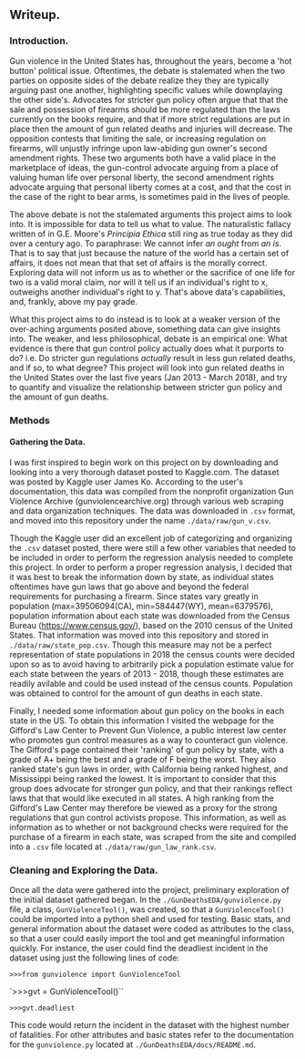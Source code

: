 ## Writeup.

### Introduction.

Gun violence in the United States has, throughout the years, become a 'hot button' political issue. Oftentimes, the debate is stalemated when the two parties on opposite sides of the debate realize they they are typically arguing past one another, highlighting specific values while downplaying the other side's. Advocates for stricter gun policy often argue that that the sale and possession of firearms should be more regulated than the laws currently on the books require, and that if more strict regulations are put in place then the amount of gun related deaths and injuries will decrease. The opposition contests that limiting the sale, or increasing regulation on firearms, will unjustly infringe upon law-abiding gun owner's second amendment rights. These two arguments both have a valid place in the marketplace of ideas, the gun-control advocate arguing from a place of valuing human life over personal liberty, the second amendment rights advocate arguing that personal liberty comes at a cost, and that the cost in the case of the right to bear arms, is sometimes paid in the lives of people.

The above debate is not the stalemated arguments this project aims to look into. It is impossible for data to tell us what to value. The naturalistic fallacy written of in G.E. Moore's _Principia Ethica_ still ring as true today as they did over a century ago. To paraphrase: We cannot infer _an ought_ from _an is_. That is to say that just because the nature of the world has a certain set of affairs, it does not mean that that set of affairs is the morally correct. Exploring data will not inform us as to whether or the sacrifice of one life for two is a valid moral claim, nor will it tell us if an individual's right to x, outweighs another individual's right to y. That's above data's capabilities, and, frankly, above my pay grade.

What this project aims to do instead is to look at a weaker version of the over-aching arguments posited above, something data can give insights into. The weaker, and less philosophical, debate is an empirical one: What evidence is there that gun control policy actually does what it purports to do? i.e. Do stricter gun regulations _actually_ result in less gun related deaths, and if so, to what degree? This project will look into gun related deaths in the United States over the last five years (Jan 2013 - March 2018), and try to quantify and visualize the relationship between stricter gun policy and the amount of gun deaths.

### Methods

#### Gathering the Data.

I was first inspired to begin work on this project on by downloading and looking into a very thorough dataset posted to Kaggle.com. The dataset was posted by Kaggle user James Ko. According to the user's documentation, this data was compiled from the nonprofit organization Gun Violence Archive (gunviolencearchive.org) through various web scraping and data organization techniques. The data was downloaded in `.csv` format, and moved into this repository under the name `./data/raw/gun_v.csv`.

Though the Kaggle user did an excellent job of categorizing and organizing the `.csv` dataset posted, there were still a few other  variables that needed to be included in order to perform the regression analysis needed to complete this project. In order to perform a proper regression analysis, I decided that it was best to break the information down by state, as individual states oftentimes have gun laws that go above and beyond the federal requirements for purchasing a firearm. Since states vary greatly in population (max=39506094(CA), min=584447(WY), mean=6379576), population information about each state was downloaded from the Census Bureau (https://www.census.gov/), based on the 2010 census of the United States. That information was moved into this repository and stored in `./data/raw/state_pop.csv`. Though this measure may not be a perfect representation of state populations in 2018 the census counts were decided upon so as to avoid having to arbitrarily pick a population estimate value for each state between the years of 2013 - 2018, though these estimates are readily avilable and could be used instead of the census counts. Population was obtained to control for the amount of gun deaths in each state.

Finally, I needed some information about gun policy on the books in each state in the US. To obtain this information I visited the webpage for the Gifford's Law Center to Prevent Gun Violence, a public interest law center who promotes gun control measures as a way to counteract gun violence. The Gifford's page contained their 'ranking' of gun policy by state, with a grade of A+ being the best and a grade of F being the worst. They also ranked state's gun laws in order, with California being ranked highest, and Mississippi being ranked the lowest. It is important to consider that this group does advocate for stronger gun policy, and that their rankings reflect laws that that would like executed in all states. A high ranking from the Gifford's Law Center may therefore be viewed as a proxy for the strong regulations that gun control activists propose. This information, as well as information as to whether or not background checks were required for the purchase of a firearm in each state, was scraped from the site and compiled into a `.csv` file located at `./data/raw/gun_law_rank.csv`.

### Cleaning and Exploring the Data.

Once all the data were gathered into the project, preliminary exploration of the initial dataset gathered began. In the `./GunDeathsEDA/gunviolence.py` file, a class, `GunViolenceTool()`, was created, so that a `GunViolenceTool()` could be imported into a python shell and used for testing. Basic stats, and general information about the dataset were coded as attributes to the class, so that a user could easily import the tool and get meaningful information quickly. For instance, the user could find the deadliest incident in the dataset using just the following lines of code:

`>>>from gunviolence import GunViolenceTool`

`>>>gvt = GunViolenceTool()``

`>>>gvt.deadliest`

This code would return the incident in the dataset with the highest number of fatalities. For other attributes and basic states refer to the documentation for the `gunviolence.py` located at `./GunDeathsEDA/docs/README.md`.
